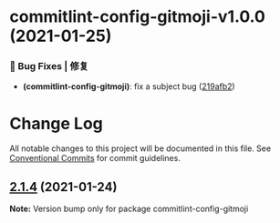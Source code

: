 # commitlint-config-gitmoji-v1.0.0 (2021-01-25)


### 🐛 Bug Fixes | 修复

* **(commitlint-config-gitmoji)**: fix a subject bug ([219afb2](https://github.com/arvinxx/commit-gitmoji/commit/219afb2))

# Change Log

All notable changes to this project will be documented in this file.
See [Conventional Commits](https://conventionalcommits.org) for commit guidelines.

## [2.1.4](https://github.com/arvinxx/commit-gitmoji/compare/commitlint-config-gitmoji@2.1.3...commitlint-config-gitmoji@2.1.4) (2021-01-24)

**Note:** Version bump only for package commitlint-config-gitmoji
